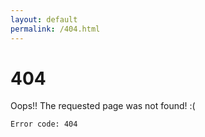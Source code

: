 ```yaml
---
layout: default
permalink: /404.html
---
```


# 404

Oops!! 
The requested page was not found! :(

`Error code: 404`
